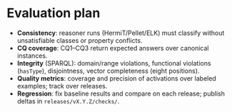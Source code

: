 # Evaluation plan

- **Consistency**: reasoner runs (HermiT/Pellet/ELK) must classify without unsatisfiable classes or property conflicts.
- **CQ coverage**: CQ1–CQ3 return expected answers over canonical instances.
- **Integrity** (SPARQL): domain/range violations, functional violations (`hasType`), disjointness, vector completeness (eight positions).
- **Quality metrics**: coverage and precision of activations over labeled examples; track over releases.
- **Regression**: fix baseline results and compare on each release; publish deltas in `releases/vX.Y.Z/checks/`.
